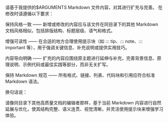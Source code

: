 请基于我提供的$ARGUMENTS Markdown 文件内容，对其进行扩充与完善。
在修改时请遵循以下要求：

保持风格一致 —— 新增或修改的内容应与该文件在同目录下的其他 Markdown 文档风格相似，包括排版结构、标题层级、语气和格式。

增强可读性 —— 在合适的地方合理使用提示块（如 ::: tip、::: note、::: important 等），用于强调关键信息、补充说明或提供实用技巧。

内容导向明确 —— 扩充的内容应围绕原主题进行延伸与补充，完善背景信息、原理说明、示例代码或最佳实践等部分，而非无关扩写。

保持 Markdown 规范 —— 所有格式、链接、列表、代码块和引用应符合标准 Markdown 语法。

换句话说：

请像同目录下其他高质量文档的编辑者那样，基于当前 Markdown 内容进行自然延展与优化，使其结构完整、语义连贯、视觉清晰，并灵活使用提示块来增强学习体验。